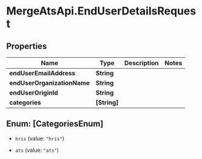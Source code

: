 # MergeAtsApi.EndUserDetailsRequest

## Properties

Name | Type | Description | Notes
------------ | ------------- | ------------- | -------------
**endUserEmailAddress** | **String** |  | 
**endUserOrganizationName** | **String** |  | 
**endUserOriginId** | **String** |  | 
**categories** | **[String]** |  | 



## Enum: [CategoriesEnum]


* `hris` (value: `"hris"`)

* `ats` (value: `"ats"`)





